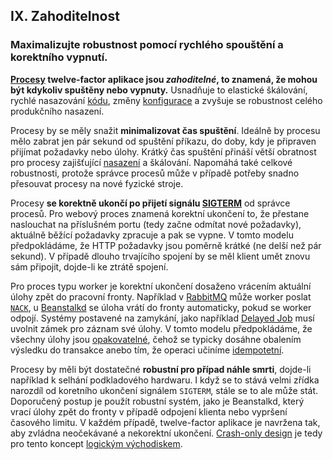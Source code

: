 ## IX. Zahoditelnost
### Maximalizujte robustnost pomocí rychlého spouštění a korektního vypnutí.


**[Procesy](./processes) twelve-factor aplikace jsou *zahoditelné*, to znamená, že mohou být kdykoliv spuštěny nebo vypnuty.** Usnadňuje to elastické škálování, rychlé nasazování [kódu](./codebase), změny [konfigurace](./config) a zvyšuje se robustnost celého produkčního nasazení.

Procesy by se měly snažit **minimalizovat čas spuštění**. Ideálně by procesu mělo zabrat jen pár sekund od spuštění příkazu, do doby, kdy je připraven přijímat požadavky nebo úlohy. Krátký čas spuštění přináší větší obratnost pro procesy zajišťující [nasazení](./build-release-run) a škálování. Napomáhá také celkové robustnosti, protože správce procesů může v případě potřeby snadno přesouvat procesy na nové fyzické stroje.

Procesy **se korektně ukončí po přijetí signálu [SIGTERM](http://en.wikipedia.org/wiki/SIGTERM)** od správce procesů. Pro webový proces znamená korektní ukončení to, že přestane naslouchat na příslušném portu (tedy začne odmítat nové požadavky), aktuálně běžící požadavky zpracuje a pak se vypne. V tomto modelu předpokládáme, že HTTP požadavky jsou poměrně krátké (ne delší než pár sekund). V případě dlouho trvajícího spojení by se měl klient umět znovu sám připojit, dojde-li ke ztrátě spojení.

Pro proces typu worker je korektní ukončení dosaženo vrácením aktuální úlohy zpět do pracovní fronty. Například v [RabbitMQ](http://www.rabbitmq.com/) může worker poslat [`NACK`](http://www.rabbitmq.com/amqp-0-9-1-quickref.html#basic.nack), u [Beanstalkd](https://beanstalkd.github.io) se úloha vrátí do fronty automaticky, pokud se worker odpojí. Systémy postavené na zamykání, jako například [Delayed Job](https://github.com/collectiveidea/delayed_job#readme) musí uvolnit zámek pro záznam své úlohy. V tomto modelu předpokládáme, že všechny úlohy jsou [opakovatelné](http://en.wikipedia.org/wiki/Reentrant_%28subroutine%29), čehož se typicky dosáhne obalením výsledku do transakce anebo tím, že operaci učiníme [idempotetní](http://en.wikipedia.org/wiki/Idempotence).

Procesy by měli být dostatečné **robustní pro případ náhle smrti**, dojde-li například k selhání podkladového hardwaru. I když se to stává velmi zřídka narozdíl od koretního ukončení signálem `SIGTERM`, stále se to ale může stát. Doporučený postup je použít robustní systém, jako je Beanstalkd, který vrací úlohy zpět do fronty v případě odpojení klienta nebo vypršení časového limitu. V každém případě, twelve-factor aplikace je navržena tak, aby zvládna neočekávané a nekorektní ukončení. [Crash-only design](http://lwn.net/Articles/191059/) je tedy pro tento koncept [logickým východiskem](http://docs.couchdb.org/en/latest/intro/overview.html).


